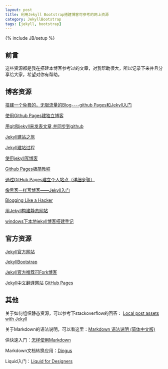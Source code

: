 ```yaml
---
layout: post
title: 利用Jekyll Bootstrap搭建博客可参考的网上资源
category: JekyllBootstrap
tags: [jekyll, bootstrap]
---
```

{% include JB/setup %}

## 前言

这些资源都是我在搭建本博客参考过的文章，对我帮助很大，所以记录下来并且分享给大家，希望对你有帮助。


## 博客资源

[搭建一个免费的，无限流量的Blog----github Pages和Jekyll入门](http://www.ruanyifeng.com/blog/2012/08/blogging_with_jekyll.html)

[使用Github Pages建独立博客](http://beiyuu.com/github-pages/)

[用git和jekyll来发表文章,并同步到github](http://liufeiyu.cn/github/2012/12/04/how-to-use-git-to-post-articles.html)

[Jekyll建站之旅](http://calefy.org/2012/03/03/my-process-of-building-jekyll-blog.html)

[Jekyll建站过程](http://thinkinside.tk/2013/05/27/jekyll_mysite.html)

[使用jekyll写博客](http://brucebot.com/2012/03/blog_with_jekyll_and_markdown/)

[Github Pages极简教程](http://yanping.me/cn/blog/2012/03/18/github-pages-step-by-step/)

[通过GitHub Pages建立个人站点（详细步骤）](http://www.cnblogs.com/purediy/archive/2013/03/07/2948892.html)

[像黑客一样写博客——Jekyll入门](http://www.soimort.org/posts/101/)

[Blogging Like a Hacker](http://tom.preston-werner.com/2008/11/17/blogging-like-a-hacker.html)

[用Jekyll构建静态网站](http://yanping.me/cn/blog/2011/12/15/building-static-sites-with-jekyll/)

[windows下本地jekyll博客搭建手记](http://blog.jsfor.com/skill/2013/09/07/jekyll-local-structures-notes/)


## 官方资源

[Jekyll官方网站](http://jekyllrb.com/)

[JekyllBootstrap](http://jekyllbootstrap.com/)

[Jekyll官方推荐可Fork博客](https://github.com/jekyll/jekyll/wiki/Sites)

[Jekyll中文翻译网站](http://jekyllcn.com/)
[GitHub Pages](http://pages.github.com/)
[]()



## 其他

关于如何组织静态资源，可以参考下stackoverflow的回答： [Local post assets with Jekyll](http://stackoverflow.com/questions/10363812/local-post-assets-with-jekyll)

关于Markdown的语法说明，可以看这里：[Markdown 语法说明 (简体中文版)](http://wowubuntu.com/markdown/)

供快速入门：[怎样使用Markdown](http://www.ituring.com.cn/article/23)

Markdown文档转换应用：[Dingus](http://daringfireball.net/projects/markdown/dingus)

Liquid入门：[Liquid for Designers](https://github.com/Shopify/liquid/wiki/Liquid-for-Designers)